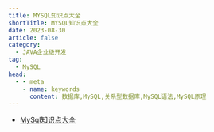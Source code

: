 ```yaml
---
title: MYSQL知识点大全
shortTitle: MYSQL知识点大全
date: 2023-08-30
article: false
category:
  - JAVA企业级开发
tag:
  - MySQL
head:
  - - meta
    - name: keywords
      content: 数据库,MySQL,关系型数据库,MySQL语法,MySQL原理
---
```



* [MySql知识点大全](./mysql.md) 